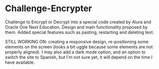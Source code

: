 # Challenge-Encrypter
Challenge to Encrypt or Decrypt into a special code created by Alura and Oracle One Next Education. Design and main functionality proposed by them. Added special features such as pasting, restarting and deleting text.

STILL WORKING ON: creating a responsive design, re-positioning some elements on the screen (looks a bit uggle because some elements are not properly aligned). I may also add a dark mode option, and an option to switch the site to Spanish, but I'm not sure yet, it will depend on the time I have available.
